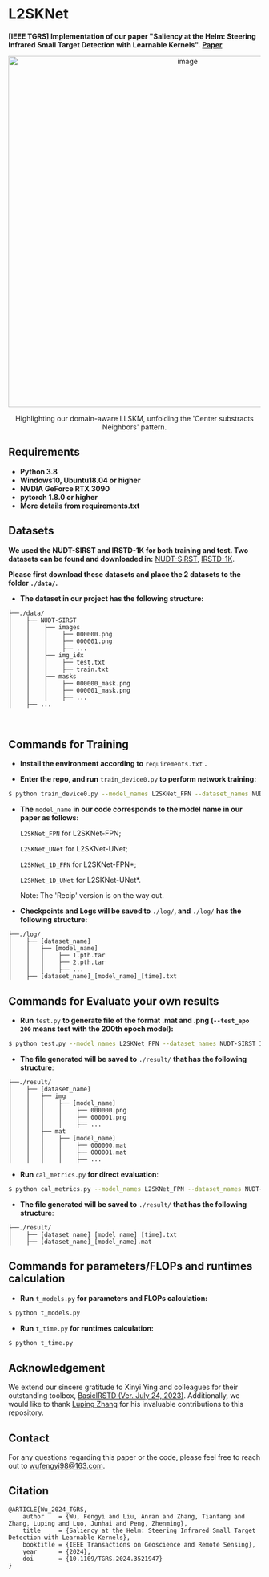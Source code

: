 # L2SKNet
**[IEEE TGRS] Implementation of our paper "Saliency at the Helm: Steering Infrared Small Target Detection with Learnable Kernels".** [**Paper**](https://ieeexplore.ieee.org/document/10813615)

<div align="center">
  <img src="https://github.com/user-attachments/assets/2d449c88-529c-4c75-bcc2-fab154f21380" alt="image" width="700"/>
</div>



<p align="center"> Highlighting our domain-aware LLSKM, unfolding the 'Center substracts Neighbors' pattern.</p>

## Requirements
- **Python 3.8**
- **Windows10, Ubuntu18.04 or higher**
- **NVDIA GeForce RTX 3090**
- **pytorch 1.8.0 or higher**
- **More details from requirements.txt** 

## Datasets

**We used the NUDT-SIRST and IRSTD-1K for both training and test. Two datasets can be found and downloaded in:** [NUDT-SIRST](https://github.com/YeRen123455/Infrared-Small-Target-Detection), [IRSTD-1K](https://github.com/RuiZhang97/ISNet). 

**Please first download these datasets and place the 2 datasets to the folder `./data/`.** 



* **The dataset in our project has the following structure:**
```
├──./data/
│    ├── NUDT-SIRST
│    │    ├── images
│    │    │    ├── 000000.png
│    │    │    ├── 000001.png
│    │    │    ├── ...
│    │    ├── img_idx
│    │    │    ├── test.txt
│    │    │    ├── train.txt
│    │    ├── masks
│    │    │    ├── 000000_mask.png
│    │    │    ├── 000001_mask.png
│    │    │    ├── ...
│    ├── ...
```
<br>

## Commands for Training
* **Install the environment according to** `requirements.txt` **.**

* **Enter the repo, and run** `train_device0.py` **to perform network training:**
```bash
$ python train_device0.py --model_names L2SKNet_FPN --dataset_names NUDT-SIRST IRSTD-1K
```
* **The** `model_name` **in our code corresponds to the model name in our paper as follows:**

  `L2SKNet_FPN` for L2SKNet-FPN; 

  `L2SKNet_UNet` for L2SKNet-UNet; 

  `L2SKNet_1D_FPN` for L2SKNet-FPN*;

  `L2SKNet_1D_UNet` for L2SKNet-UNet*.

  Note: The 'Recip' version is on the way out.
* **Checkpoints and Logs will be saved to** `./log/`**, and** `./log/` **has the following structure:**
```
├──./log/
│    ├── [dataset_name]
│    │   ├── [model_name]
│    │   │    ├── 1.pth.tar
│    │   │    ├── 2.pth.tar
│    │   │    ├── ...
│    ├── [dataset_name]_[model_name]_[time].txt
```
## Commands for Evaluate your own results
* **Run** `test.py` **to generate file of the format .mat and .png (`--test_epo 200` means test with the 200th epoch model):**
```bash
$ python test.py --model_names L2SKNet_FPN --dataset_names NUDT-SIRST IRSTD-1K --test_epo 200
```
* **The file generated will be saved to** `./result/` **that has the following structure**:
```
├──./result/
│    ├── [dataset_name]
│    │   ├── img
│    │   │    ├── [model_name]
│    │   │    │    ├── 000000.png
│    │   │    │    ├── 000001.png
│    │   │    │    ├── ...
│    │   ├── mat
│    │   │    ├── [model_name]
│    │   │    │    ├── 000000.mat
│    │   │    │    ├── 000001.mat
│    │   │    │    ├── ...
```
* **Run** `cal_metrics.py` **for direct evaluation**:
```bash
$ python cal_metrics.py --model_names L2SKNet_FPN --dataset_names NUDT-SIRST IRSTD-1K
```
* **The file generated will be saved to** `./result/` **that has the following structure**:
```
├──./result/
│    ├── [dataset_name]_[model_name]_[time].txt
│    ├── [dataset_name]_[model_name].mat
```

## Commands for parameters/FLOPs and runtimes calculation
* **Run** `t_models.py` **for parameters and FLOPs calculation:**
```bash
$ python t_models.py
```
* **Run** `t_time.py` **for runtimes calculation:**
```bash
$ python t_time.py
```

## Acknowledgement
We extend our sincere gratitude to Xinyi Ying and colleagues for their outstanding toolbox, [BasicIRSTD (Ver. July 24, 2023)](https://github.com/XinyiYing/BasicIRSTD). Additionally, we would like to thank [Luping Zhang](https://github.com/lupingzhang) for his invaluable contributions to this repository.

## Contact
For any questions regarding this paper or the code, please feel free to reach out to [wufengyi98@163.com](wufengyi98@163.com).

## Citation
```
@ARTICLE{Wu_2024_TGRS,
    author    = {Wu, Fengyi and Liu, Anran and Zhang, Tianfang and Zhang, Luping and Luo, Junhai and Peng, Zhenming},
    title     = {Saliency at the Helm: Steering Infrared Small Target Detection with Learnable Kernels},
    booktitle = {IEEE Transactions on Geoscience and Remote Sensing},
    year      = {2024},
    doi       = {10.1109/TGRS.2024.3521947}
}
```
